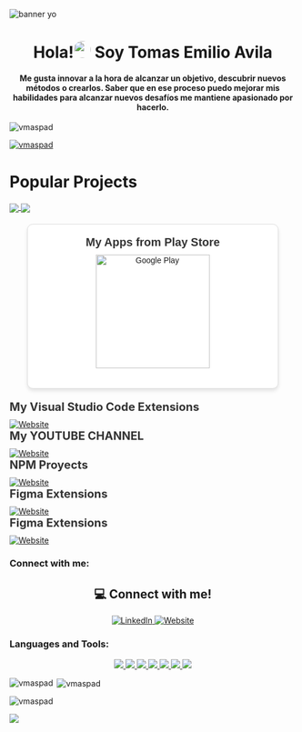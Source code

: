 ![banner yo](https://github.com/user-attachments/assets/df844eff-542f-4402-b12a-57738d2e8645)

<h1 align="center">Hola!<img src="https://raw.githubusercontent.com/MartinHeinz/MartinHeinz/master/wave.gif" width="30px" style="border-radius: 20px;"> Soy Tomas Emilio Avila</h1>
<h4 align="center">Me gusta innovar a la hora de alcanzar un objetivo, descubrir nuevos métodos o crearlos. Saber que en ese proceso puedo mejorar mis habilidades para alcanzar nuevos desafíos me mantiene apasionado por hacerlo.</h3>

<p align="left"> <img src="https://komarev.com/ghpvc/?username=vmaspad&label=Profile%20views&color=0e75b6&style=flat" alt="vmaspad" /> </p>

<p align="left"> <a href="https://github.com/ryo-ma/github-profile-trophy"><img src="https://github-profile-trophy.vercel.app/?username=vmaspad" alt="vmaspad" /></a> </p>


# Popular Projects
<a href="https://github.com/aastha12/MDX-Food-Safety-Hackathon">
  <!-- Change the `github-readme-stats.anuraghazra1.vercel.app` to `github-readme-stats.vercel.app`  -->
  <img align="center" src="https://github-readme-stats.anuraghazra1.vercel.app/api/pin/?username=VMASPAD&repo=readme-canvas&theme=onedark" />
</a>  


<a href="https://github.com/aastha12/Loan_Prediction">
  <!-- Change the `github-readme-stats.anuraghazra1.vercel.app` to `github-readme-stats.vercel.app`  -->
  <img align="center" src="https://github-readme-stats.anuraghazra1.vercel.app/api/pin/?username=VMASPAD&repo=xerck&theme=onedark" />
</a> 

<div style="max-width: 400px; margin: 20px auto; padding: 20px; border: 1px solid #ddd; border-radius: 10px; box-shadow: 0 4px 6px rgba(0, 0, 0, 0.1); text-align: center; font-family: Arial, sans-serif; background-color: #fff;">
  <h3 style="margin: 0 0 10px; color: #333; font-size: 20px;">My Apps from Play Store</h3>
   <a href="https://play.google.com/store/apps/developer?id=Targ+Apps"><img src="https://upload.wikimedia.org/wikipedia/commons/7/78/Google_Play_Store_badge_EN.svg" alt="Google Play" style="width: 200px; margin: 0 auto 15px; display: block;" /></a>
 </div>
<h3 style="margin: 0 0 10px; color: #333; font-size: 20px;">My Visual Studio Code Extensions</h3>
  <a href="https://marketplace.visualstudio.com/publishers/VMASPAD" target="_blank">
    <img src="https://img.shields.io/badge/My_VS_Code_Extensions-25c2a0?style=for-the-badge&logo=web&logoColor=white" alt="Website" />
  </a>

  <h3 style="margin: 0 0 10px; color: #333; font-size: 20px;">My YOUTUBE CHANNEL</h3>
  <a href="https://www.youtube.com/@vmcodeAspad" target="_blank">
    <img src="https://img.shields.io/badge/My_YOUTUBE_CHANNEL-red?style=for-the-badge&logo=web&logoColor=white" alt="Website" />
  </a>

  <h3 style="margin: 0 0 10px; color: #333; font-size: 20px;">NPM Proyects</h3>
  <a href="https://www.npmjs.com/settings/aspad89/packages" target="_blank">
    <img src="https://img.shields.io/badge/NPM_Proyects-red?style=for-the-badge&logo=web&logoColor=white" alt="Website" />
  </a>

<h3 style="margin: 0 0 10px; color: #333; font-size: 20px;">Figma Extensions</h3>
  <a href="https://www.figma.com/@vmcode" target="_blank">
    <img src="https://img.shields.io/badge/Figma_Extensions-black?style=for-the-badge&logo=web&logoColor=white" alt="Website" />
  </a>
  <h3 style="margin: 0 0 10px; color: #333; font-size: 20px;">Figma Extensions</h3>
  <a href="https://www.figma.com/@vmaspadlegion" target="_blank">
    <img src="https://img.shields.io/badge/Figma_Extensions-black?style=for-the-badge&logo=web&logoColor=white" alt="Website" />
  </a>
<h3 align="left">Connect with me:</h3>
<div align="center">
  <h2>💻 Connect with me!</h2>
  <div>
    <a href="https://www.linkedin.com/in/tomas-emilio-avila/" target="_blank">
      <img src="https://img.shields.io/badge/LinkedIn-0A66C2?style=for-the-badge&logo=linkedin&logoColor=white" alt="LinkedIn" />
    </a>
    <a href="https://portfoliotavm.com/" target="_blank">
      <img src="https://img.shields.io/badge/My_Website-000000?style=for-the-badge&logo=web&logoColor=white" alt="Website" />
    </a>
  </div>
</div>



<h3 align="left">Languages and Tools:</h3>
<p align="center">
  <a href="https://skillicons.dev">
    <img src="https://skillicons.dev/icons?i=git,html,javascript,c,vite" />
    <img src="https://skillicons.dev/icons?i=css,react,python,arduino,tailwind" />
    <img src="https://skillicons.dev/icons?i=nestjs,expressjs,typescript,mysql" />
    <img src="https://skillicons.dev/icons?i=nodejs,linux,figma,electron,django" />
    <img src="https://skillicons.dev/icons?i=dart,flutter,svelte,bash,astro" />
    <img src="https://skillicons.dev/icons?i=nextjs,rust,remix,mongodb" />
    <img src="https://skillicons.dev/icons?i=markdown,github" />
  </a>
</p>


<p><img align="left" src="https://github-readme-stats.vercel.app/api/top-langs?username=vmaspad&show_icons=true&locale=en&layout=compact" alt="vmaspad" /></p>

<p>&nbsp;<img align="center" src="https://github-readme-stats.vercel.app/api?username=vmaspad&show_icons=true&locale=en" alt="vmaspad" /></p>

<p><img align="center" src="https://github-readme-streak-stats.herokuapp.com/?user=vmaspad&" alt="vmaspad" /></p>
  <img  align="center"  src="https://github-readme-stats.anuraghazra1.vercel.app/api/top-langs/?username=VMASPAD&hide_border=false&no-bg=true&no-frame=true&langs_count=10"/>
